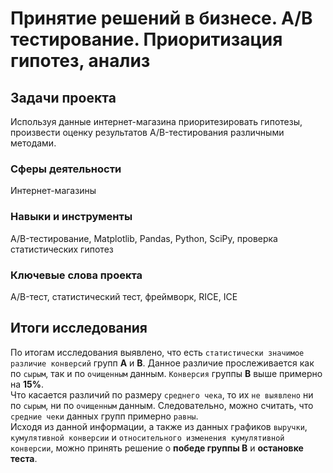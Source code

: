 # Принятие решений в бизнесе. A/B тестирование. Приоритизация гипотез, анализ

## Задачи проекта
Используя данные интернет-магазина приоритезировать гипотезы, произвести оценку результатов A/B-тестирования различными методами.

### Сферы деятельности
Интернет-магазины

### Навыки и инструменты
A/B-тестирование, Matplotlib, Pandas, Python, SciPy, проверка статистических гипотез

### Ключевые слова проекта
A/B-тест, статистический тест, фреймворк, RICE, ICE

## Итоги исследования
По итогам исследования выявлено, что есть `статистически значимое различие конверсий` групп **A** и **B**. Данное различие прослеживается как по `сырым`, так и по `очищенным` данным. `Конверсия` группы **B** выше примерно на **15%**.\
Что касается различий по размеру `среднего чека`, то их `не выявлено` ни по `сырым`, ни по `очищенным` данным. Следовательно, можно считать, что `средние чеки` данных групп примерно `равны`.\
Исходя из данной информации, а также из данных графиков `выручки`, `кумулятивной конверсии` и `относительного изменения кумулятивной конверсии`, можно принять решение о **победе группы B** и **остановке теста**.

